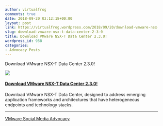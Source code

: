 ```yaml
---
author: virtualfrog
comments: true
date: 2018-09-20 02:12:18+00:00
layout: post
link: https://virtualfrog.wordpress.com/2018/09/20/download-vmware-nsx-t-data-center-2-3-0/
slug: download-vmware-nsx-t-data-center-2-3-0
title: Download VMware NSX-T Data Center 2.3.0!
wordpress_id: 958
categories:
- Advocacy Posts
---
```


Download VMware NSX-T Data Center 2.3.0!

[![](https://d3utlhu53nfcwz.cloudfront.net/171901/cdnImage/article/250d693b-4a39-43ed-b667-e8027930f106/?size=Box320)](http://bit.ly/2PRwTNH)

#### [Download VMware NSX-T Data Center 2.3.0!](http://bit.ly/2PRwTNH)

Download VMware NSX-T Data Center, designed to address emerging application frameworks and architectures that have heterogeneous endpoints and technology stacks.

* * *

[VMware Social Media Advocacy](http://advocacy.vmware.com)
